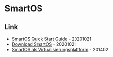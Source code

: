 # SmartOS

## Link

* [SmartOS Quick Start Guide](https://wiki.smartos.org/smartos-quick-start-guide/) - 20201021
* [Download SmartOS](https://wiki.smartos.org/download-smartos/) - 20201021
* [SmartOS als Virtualisierungsplattform](https://www.admin-magazin.de/Das-Heft/2014/02/SmartOS-als-Virtualisierungsplattform) - 201402
